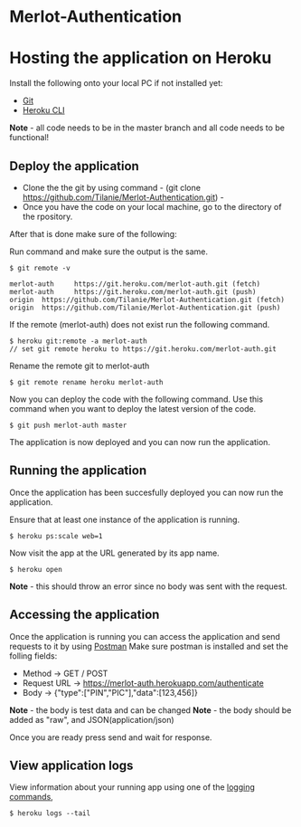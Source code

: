 # Merlot-Authentication

# Hosting the application on Heroku

Install the following onto your local PC if not installed yet:
* [Git](https://git-scm.com/downloads)
* [Heroku CLI](https://devcenter.heroku.com/articles/heroku-cli)

**Note** - all code needs to be in the master branch and all code needs to be functional!

## Deploy the application

* Clone the the git by using command - (git clone https://github.com/Tilanie/Merlot-Authentication.git) -
* Once you have the code on your local machine, go to the directory of the rpository.

After that is done make sure of the following:

Run command and make sure the output is the same.
```
$ git remote -v
```
```
merlot-auth     https://git.heroku.com/merlot-auth.git (fetch)
merlot-auth     https://git.heroku.com/merlot-auth.git (push)
origin  https://github.com/Tilanie/Merlot-Authentication.git (fetch)
origin  https://github.com/Tilanie/Merlot-Authentication.git (push)
```
 If the remote (merlot-auth) does not exist run the following command.
```term
$ heroku git:remote -a merlot-auth
// set git remote heroku to https://git.heroku.com/merlot-auth.git
```
Rename the remote git to merlot-auth
```term
$ git remote rename heroku merlot-auth
```
Now you can deploy the code with the following command.
Use this command when you want to deploy the latest version of the code.
```
$ git push merlot-auth master
```
The application is now deployed and you can now run the application.

## Running the application

Once the application has been succesfully deployed you can now run the application.

Ensure that at least one instance of the application is running.
```
$ heroku ps:scale web=1
```
Now visit the app at the URL generated by its app name.
```
$ heroku open
```
**Note** - this should throw an error since no body was sent with the request.

## Accessing the application

Once the application is running you can access the application and send requests to it by using [Postman](https://www.getpostman.com/)
Make sure postman is installed and set the folling fields:
* Method -> GET / POST
* Request URL -> https://merlot-auth.herokuapp.com/authenticate
* Body -> {"type":["PIN","PIC"],"data":[123,456]}

**Note** - the body is test data and can be changed
**Note** - the body should be added as "raw", and JSON(application/json)

Once you are ready press send and wait for response.

## View application logs

View information about your running app using one of the [logging commands](https://devcenter.heroku.com/articles/logging),
```
$ heroku logs --tail
```
